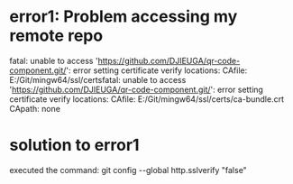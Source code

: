 # error1: Problem accessing my remote repo

fatal: unable to access 'https://github.com/DJIEUGA/qr-code-component.git/': error setting certificate verify locations:  CAfile: E:/Git/mingw64/ssl/certsfatal: unable to access 'https://github.com/DJIEUGA/qr-code-component.git/': error setting certificate verify locations:  CAfile: E:/Git/mingw64/ssl/certs/ca-bundle.crt CApath: none
# solution to error1
executed the command: git config --global http.sslverify "false"